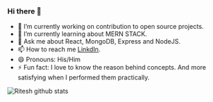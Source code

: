 ### Hi there 👋

- 🔭 I’m currently working on contribution to open source projects.
- 🌱 I’m currently learning about MERN STACK.
- 💬 Ask me about  React, MongoDB, Express and NodeJS.
- 📫 How to reach me [LinkdIn](https://www.linkedin.com/in/ritesh-aldak-3086391ab/).
- 😄 Pronouns: His/Him
- ⚡ Fun fact: I love to know the reason behind concepts. And more satisfying when I performed them practically.


![Ritesh github stats](https://github-readme-stats.vercel.app/api?username=RiteshAldak1302)
